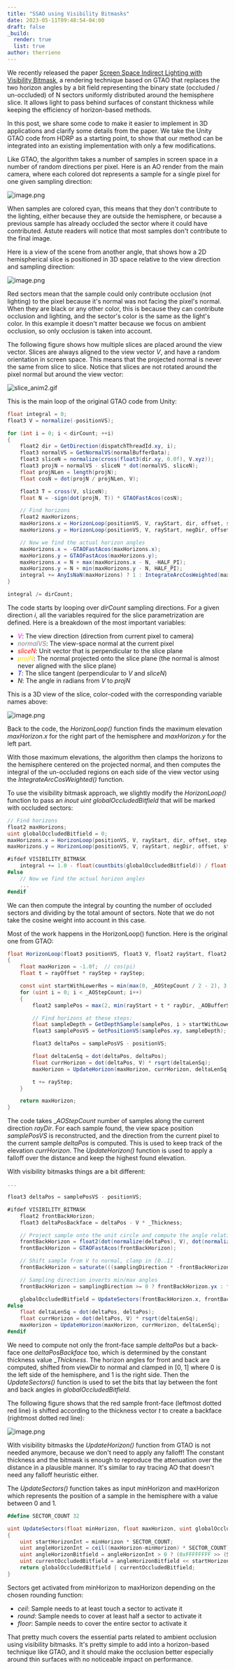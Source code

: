 ```yaml
---
title: "SSAO using Visibility Bitmasks"
date: 2023-05-11T09:48:54-04:00
draft: false
_build:
  render: true
  list: true
author: therrieno 
---
```


<!---
```csharp
// dirSign: 1 -> sampling right side of the slice
//         -1 -> sampling left side of the slice
// pos: position of current pixel
// angleVtoN: angle from V to N
// return: GI (RGB), AO (A)
float4 SampleDir(float dirSign, float3 pos, float3 viewDir, float angleVtoN, float thickness)
{
    uint bitmaskSlice = 0;
    float4 GIAO = 0;

    for (uint i = 0; i < sampleCount; i++)
    {
        float3 frontPos = GetSamplePos(pos, i);
        float3 frontDir = frontPos - pos;

        // Find backface dir by moving of thickness along -viewDir
        float3 backDir = frontDir - viewDir * thickness;

        // Project sample onto the unit circle and compute the angle relative to viewDir
        float2 angles = float2(dot(normalize(frontDir), viewDir), dot(normalize(backDir), viewDir));
        angles = FastAcos(angles);

        // Shift slice from viewDir to normal, clamp in [0..1]
        angles = saturate(((dirSign * -angles) - angleVtoN + HALF_PI) / PI);

        // Sampling direction inverts min/max angles
        angles = dirSign > 0 ? angles.yx : angles.xy;
        uint bitmask = OccludeSectors(angles.x, angles.y);

        GIAO.rgb += ComputeGI(bitmask, bitmaskSlice, frontPos);
        bitmaskSlice |= bitmask;
    }

    GIAO.rgb += ComputeAmbient(bitmaskSlice, normal, thickness);
    GIAO.a = ComputeAO(bitmaskSlice);

    return GIAO;
}
```

```csharp
uint OccludeSectors(float minAngle, float maxAngle){
  uint startAngle = minAngle * NUM_SECTOR;
  float angle = round((maxAngle-minAngle) * NUM_SECTOR);
  return uint(exp2(angle)-1) << startAngle;
}
```

```csharp
float ComputeAO(uint bf){
  return 1.0 - float(countbits(bf)) / NUM_SECTOR;
}
```

```csharp
float3 ComputeAmbient(uint bf, float3 T, float3 N){
  uint subRegionSize = NUM_SECTOR / NUM_SAMPLE;
  uint mask = exp2(subRegionSize) - 1;
  float3 light = 0;
  for (float i = 0; i < NUM_SAMPLE; i++){
    float hits = subRegionSize - countbits(bf & mask);
    // Generate a ray centered in the subregion
    float a = lerp(0, PI, (i + 0.5) / NUM_SAMPLE);
    float3 dir = normalize(T * cos(a) + N * sin(a));
    light += SampleAmbient(dir) * hits / NUM_SECTOR;
    bf >>= size;
  }
  return light;
```

```csharp
float3 ComputeGI(uint bf, uint bfSlice, float3 samplePos, 
  float3 pixelToSample, float3 N){
  // Compute the number of newly occluded sectors only
  float hits = countbits(bf & (~bfSlice));
  if(hits > 0){
    float3 l = SampleLightTexture(samplePos.xy);
    float3 L = normalize(pixelToSample);
    float NDotL = saturate(dot(N, L));
    // Continue if light is facing surface normal
    if(NDotL > 0.0){
      float3 Ln = GetNormal(samplePos.xy);
      float LnDotL = saturate(dot(Ln, -L));
      return hits / NUM_SECTOR * l * NDotL * LnDotL;
    }
  }
  return 0;
}
```
-->

We recently released the paper [Screen Space Indirect Lighting with Visibility Bitmask](https://arxiv.org/abs/2301.11376), a rendering technique based on GTAO that replaces the two horizon angles by a bit field representing the binary state (occluded / un-occluded) of N sectors uniformly distributed around the hemisphere slice. It allows light to pass behind surfaces of constant thickness while keeping the efficiency of horizon-based methods.

In this post, we share some code to make it easier to implement in 3D applications and clarify some details from the paper. We take the Unity GTAO code from HDRP as a starting point, to show that our method can be integrated into an existing implementation with only a few modifications.

Like GTAO, the algorithm takes a number of samples in screen space in a number of random directions per pixel. Here is an AO render from the main camera, where each colored dot represents a sample for a single pixel for one given sampling direction:
 
![image.png](/2122_47_CGM/.attachments/image-545ecba1-6553-4ee3-8ae6-14599c254583.png=400x)

When samples are colored cyan, this means that they don't contribute to the lighting, either because they are outside the hemisphere, or because a previous sample has already occluded the sector where it could have contributed. Astute readers will notice that most samples don't contribute to the final image.

Here is a view of the scene from another angle, that shows how a 2D hemispherical slice is positioned in 3D space relative to the view direction and sampling direction:

![image.png](/2122_47_CGM/.attachments/image-456ac465-4ab4-4ecd-92c3-afb87d9551b2.png=600x)

Red sectors mean that the sample could only contribute occlusion (not lighting) to the pixel because it's normal was not facing the pixel's normal. When they are black or any other color, this is because they can contribute occlusion and lighting, and the sector's color is the same as the light's color. In this example it doesn't matter because we focus on ambient occlusion, so only occlusion is taken into account.

The following figure shows how multiple slices are placed around the view vector. Slices are always aligned to the view vector _V_, and have a random orientation in screen space. This means that the projected normal is never the same from slice to slice. Notice that slices are not rotated around the pixel normal but around the view vector:

![slice_anim2.gif](/2122_47_CGM/.attachments/slice_anim2-4eb64143-098a-4a56-855a-fefe82372f23.gif)

This is the main loop of the original GTAO code from Unity:

```csharp
float integral = 0;
float3 V = normalize(-positionVS);

for (int i = 0; i < dirCount; ++i)
{
    float2 dir = GetDirection(dispatchThreadId.xy, i);
    float3 normalVS = GetNormalVS(normalBufferData);
    float3 sliceN = normalize(cross(float3(dir.xy, 0.0f), V.xyz));
    float3 projN = normalVS - sliceN * dot(normalVS, sliceN);
    float projNLen = length(projN);
    float cosN = dot(projN / projNLen, V);

    float3 T = cross(V, sliceN);
    float N = -sign(dot(projN, T)) * GTAOFastAcos(cosN);

    // Find horizons
    float2 maxHorizons;
    maxHorizons.x = HorizonLoop(positionVS, V, rayStart, dir, offset, step, 0);
    maxHorizons.y = HorizonLoop(positionVS, V, rayStart, negDir, offset, step, 0);

    // Now we find the actual horizon angles
    maxHorizons.x = -GTAOFastAcos(maxHorizons.x);
    maxHorizons.y = GTAOFastAcos(maxHorizons.y);
    maxHorizons.x = N + max(maxHorizons.x - N, -HALF_PI);
    maxHorizons.y = N + min(maxHorizons.y - N, HALF_PI);
    integral += AnyIsNaN(maxHorizons) ? 1 : IntegrateArcCosWeighted(maxHorizons.x, maxHorizons.y, N, cosN);
}

integral /= dirCount;
```

The code starts by looping over _dirCount_ sampling directions. For a given direction _i_, all the variables required for the slice parametrization are defined. Here is a breakdown of the most important variables:

- <span style="color:magenta">_V_</span>: The view direction (direction from current pixel to camera)
- <span style="color:grey">_normalVS_</span>: The view-space normal at the current pixel
- <span style="color:red">_sliceN_</span>: Unit vector that is perpendicular to the slice plane
- <span style="color:gold">_projN_</span>: The normal projected onto the slice plane (the normal is almost never aligned with the slice plane)
- <span style="color:blue">_T_</span>: The slice tangent (perpendicular to _V_ and _sliceN_)
- _N_: The angle in radians from _V_ to _projN_

This is a 3D view of the slice, color-coded with the corresponding variable names above:

<!--- ![image.png](/2122_47_CGM/.attachments/image-c5dcf745-f6e4-406b-b76a-0883eb4280f7.png) --->
![image.png](/2122_47_CGM/.attachments/image-dd115e5d-eb8e-4cad-b914-c87609290086.png=500x)

Back to the code, the _HorizonLoop()_ function finds the maximum elevation _maxHorizon.x_ for the right part of the hemisphere and _maxHorizon.y_ for the left part.

With those maximum elevations, the algorithm then clamps the horizons to the hemisphere centered on the projected normal, and then computes the integral of the un-occluded regions on each side of the view vector using the _IntegrateArcCosWeighted()_ function.

To use the visibility bitmask approach, we slightly modify the _HorizonLoop()_ function to pass an _inout uint globalOccludedBitfield_ that will be marked with occluded sectors:

```csharp
// Find horizons
float2 maxHorizons;
uint globalOccludedBitfield = 0;
maxHorizons.x = HorizonLoop(positionVS, V, rayStart, dir, offset, step, 0, globalOccludedBitfield, 1, N);
maxHorizons.y = HorizonLoop(positionVS, V, rayStart, negDir, offset, step, 0, globalOccludedBitfield, -1, N);

#ifdef VISIBILITY_BITMASK
    integral += 1.0 - float(countbits(globalOccludedBitfield)) / float(SECTOR_COUNT);
#else
    // Now we find the actual horizon angles
    ...
#endif
```
We can then compute the integral by counting the number of occluded sectors and dividing by the total amount of sectors. Note that we do not take the cosine weight into account in this case. 

Most of the work happens in the HorizonLoop() function. Here is the original one from GTAO: 

```csharp
float HorizonLoop(float3 positionVS, float3 V, float2 rayStart, float2 rayDir, float rayOffset, float rayStep, int mipModifier)
{
    float maxHorizon = -1.0f;  // cos(pi)
    float t = rayOffset * rayStep + rayStep;

    const uint startWithLowerRes = min(max(0, _AOStepCount / 2 - 2), 3);
    for (uint i = 0; i < _AOStepCount; i++)
    {
        float2 samplePos = max(2, min(rayStart + t * rayDir, _AOBufferSize.xy - 2));

        // Find horizons at these steps:
        float sampleDepth = GetDepthSample(samplePos, i > startWithLowerRes);
        float3 samplePosVS = GetPositionVS(samplePos.xy, sampleDepth);

        float3 deltaPos = samplePosVS - positionVS;

        float deltaLenSq = dot(deltaPos, deltaPos);
        float currHorizon = dot(deltaPos, V) * rsqrt(deltaLenSq);
        maxHorizon = UpdateHorizon(maxHorizon, currHorizon, deltaLenSq);

        t += rayStep;
    }

    return maxHorizon;
}
```
The code takes __AOStepCount_ number of samples along the current direction _rayDir_. For each sample found, the view space position _samplePosVS_ is reconstructed, and the direction from the current pixel to the current sample _deltaPos_ is computed. This is used to keep track of the elevation _currHorizon_. The _UpdateHorizon()_ function is used to apply a falloff over the distance and keep the highest found elevation. 


With visibility bitmasks things are a bit different:

```csharp
...

float3 deltaPos = samplePosVS - positionVS;

#ifdef VISIBILITY_BITMASK
    float2 frontBackHorizon;
    float3 deltaPosBackface = deltaPos - V * _Thickness;

    // Project sample onto the unit circle and compute the angle relative to V
    frontBackHorizon = float2(dot(normalize(deltaPos), V), dot(normalize(deltaPosBackface), V));
    frontBackHorizon = GTAOFastAcos(frontBackHorizon);

    // Shift sample from V to normal, clamp in [0..1]
    frontBackHorizon = saturate(((samplingDirection * -frontBackHorizon) - N + HALF_PI) / PI);

    // Sampling direction inverts min/max angles
    frontBackHorizon = samplingDirection >= 0 ? frontBackHorizon.yx : frontBackHorizon.xy;

    globalOccludedBitfield = UpdateSectors(frontBackHorizon.x, frontBackHorizon.y, globalOccludedBitfield);
#else
    float deltaLenSq = dot(deltaPos, deltaPos);
    float currHorizon = dot(deltaPos, V) * rsqrt(deltaLenSq);
    maxHorizon = UpdateHorizon(maxHorizon, currHorizon, deltaLenSq);
#endif
```

We need to compute not only the front-face sample _deltaPos_ but a back-face one _deltaPosBackface_ too, which is determined by the constant thickness value __Thickness_. The horizon angles for front and back are computed, shifted from viewDir to normal and clamped in [0, 1] where 0 is the left side of the hemisphere, and 1 is the right side. Then the _UpdateSectors()_ function is used to set the bits that lay between the font and back angles in _globalOccludedBitfield_.

The following figure shows that the red sample front-face (leftmost dotted red line) is shifted according to the thickness vector _t_ to create a backface (rightmost dotted red line):

![image.png](/2122_47_CGM/.attachments/image-5479ab08-b919-4ef0-bdff-e663b809c871.png)

With visibility bitmasks the _UpdateHorizon()_ function from GTAO is not needed anymore, because we don't need to apply any falloff! The constant thickness and the bitmask is enough to reproduce the attenuation over the distance in a plausible manner. It's similar to ray tracing AO that doesn't need any falloff heuristic either.

The _UpdateSectors()_ function takes as input minHorizon and maxHorizon which represents the position of a sample in the hemisphere with a value between 0 and 1. 

```csharp
#define SECTOR_COUNT 32

uint UpdateSectors(float minHorizon, float maxHorizon, uint globalOccludedBitfield)
{
    uint startHorizonInt = minHorizon * SECTOR_COUNT;
    uint angleHorizonInt = ceil((maxHorizon-minHorizon) * SECTOR_COUNT);
    uint angleHorizonBitfield = angleHorizonInt > 0 ? (0xFFFFFFFF >> (SECTOR_COUNT-angleHorizonInt)) : 0;
    uint currentOccludedBitfield = angleHorizonBitfield << startHorizonInt;
    return globalOccludedBitfield | currentOccludedBitfield;
}
```

Sectors get activated from minHorizon to maxHorizon depending on the chosen rounding function:

- _ceil_: Sample needs to at least touch a sector to activate it
- _round_: Sample needs to cover at least half a sector to activate it
- _floor_: Sample needs to cover the entire sector to activate it 

<!--- ![image.png](/2122_47_CGM/.attachments/image-74dae929-d9bd-489c-a96d-21edd96df31c.png) --->

That pretty much covers the essential parts related to ambient occlusion using visibility bitmasks. It's pretty simple to add into a horizon-based technique like GTAO, and it should make the occlusion better especially around thin surfaces with no noticeable impact on performance.

<!--- We left out the GI and the ambient sampling parts, maybe for a later post! --->


